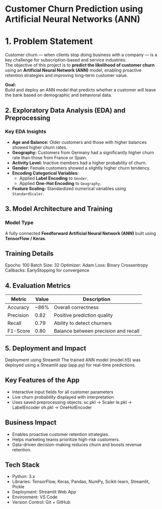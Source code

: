 #  Customer Churn Prediction using Artificial Neural Networks (ANN)
# 1. Problem Statement
Customer churn — when clients stop doing business with a company — is a key challenge for subscription-based and service industries.  
The objective of this project is to **predict the likelihood of customer churn** using an **Artificial Neural Network (ANN)** model, enabling proactive retention strategies and improving long-term customer value.

**Goal:**  
Build and deploy an ANN model that predicts whether a customer will leave the bank based on demographic and behavioral data.

## 2. Exploratory Data Analysis (EDA) and Preprocessing
### **Key EDA Insights**
- **Age and Balance:** Older customers and those with higher balances showed higher churn rates.  
- **Geography:** Customers from Germany had a significantly higher churn rate than those from France or Spain.  
- **Activity Level:** Inactive members had a higher probability of churn.  
- **Gender:** Female customers showed a slightly higher churn tendency.
- **Encoding Categorical Variables:**
   - Applied **Label Encoding** to `Gender`.  
   - Applied **One-Hot Encoding** to `Geography`.
-  **Feature Scaling:** Standardized numerical variables using `StandardScaler`.
  
## 3. Model Architecture and Training
### **Model Type**
A fully connected **Feedforward Artificial Neural Network (ANN)** built using **TensorFlow / Keras**.
## Training Details
Epochs: 100
Batch Size: 32
Optimizer: Adam
Loss: Binary Crossentropy
Callbacks: EarlyStopping for convergence

## 4. Evaluation Metrics
| Metric    | Value | Description                          |
| --------- | ----- | ------------------------------------ |
| Accuracy  | ~86%  | Overall correctness                  |
| Precision | 0.82  | Positive prediction quality          |
| Recall    | 0.79  | Ability to detect churners           |
| F1-Score  | 0.80  | Balance between precision and recall |

## 5. Deployment and Impact
Deployment using Streamlit
The trained ANN model (model.h5) was deployed using a Streamlit app (app.py) for real-time predictions.
## Key Features of the App
- Interactive input fields for all customer parameters
- Live churn probability displayed with interpretation
- Uses saved preprocessing objects:
sc.pkl → Scaler
le.pkl → LabelEncoder
oh.pkl → OneHotEncoder

## Business Impact
- Enables proactive customer retention strategies.
- Helps marketing teams prioritize high-risk customers.
- Data-driven decision-making reduces churn and boosts revenue retention.

## Tech Stack
- Python: 3.x
- Libraries: TensorFlow, Keras, Pandas, NumPy, Scikit-learn, Streamlit, Pickle
- Deployment: Streamlit Web App
- Environment: VS Code
- Version Control: Git + GitHub
